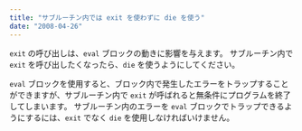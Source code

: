 ```yaml
---
title: "サブルーチン内では exit を使わずに die を使う"
date: "2008-04-26"
---
```


`exit` の呼び出しは、`eval` ブロックの動きに影響を与えます。
サブルーチン内で `exit` を呼び出したくなったら、`die` を使うようにしてください。

`eval` ブロックを使用すると、ブロック内で発生したエラーをトラップすることができますが、サブルーチン内で `exit` が呼ばれると無条件にプログラムを終了してしまいます。
サブルーチン内のエラーを `eval` ブロックでトラップできるようにするには、`exit` でなく `die` を使用しなければいけません。

